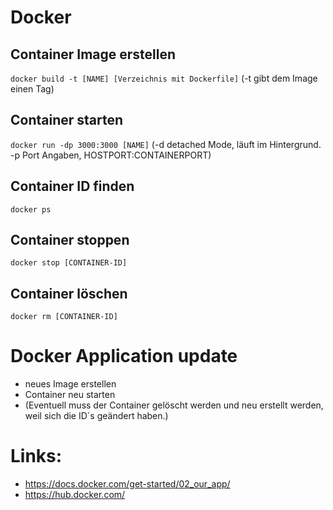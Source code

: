 # Docker

## Container Image erstellen
`docker build -t [NAME] [Verzeichnis mit Dockerfile]` (-t gibt dem Image einen Tag)

## Container starten
`docker run -dp 3000:3000 [NAME]` (-d detached Mode, läuft im Hintergrund. -p Port Angaben, HOSTPORT:CONTAINERPORT)

## Container ID finden
`docker ps`

## Container stoppen
`docker stop [CONTAINER-ID]`

## Container löschen
`docker rm [CONTAINER-ID]`


# Docker Application update
- neues Image erstellen
- Container neu starten
- (Eventuell muss der Container gelöscht werden und neu erstellt werden, weil sich die ID´s geändert haben.)


# Links:
- https://docs.docker.com/get-started/02_our_app/
- https://hub.docker.com/